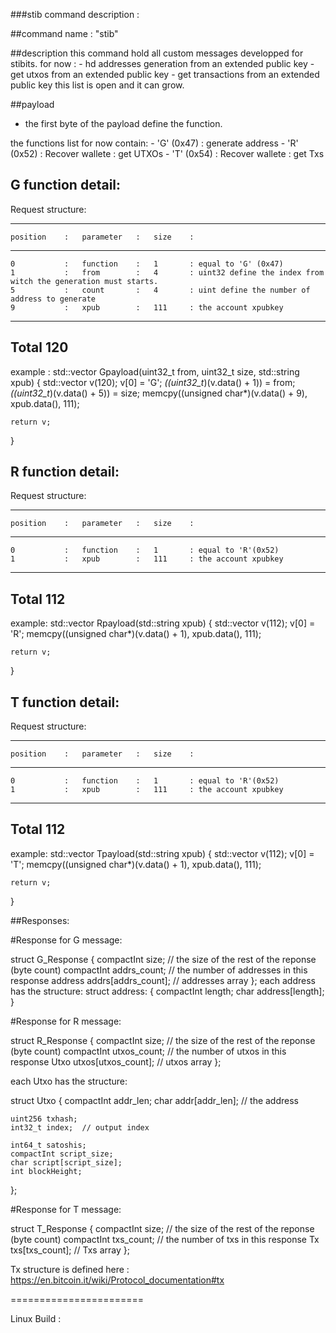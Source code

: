 ###stib command description :

##command name : "stib"

##description
 this command hold all custom messages developped for stibits.
 for now : 
    - hd addresses generation from an extended public key
    - get utxos from an extended public key
    - get transactions from an extended public key
 this list is open and it can grow.


##payload

  - the first byte of the payload define the function.

  the functions list for now contain:
    - 'G' (0x47) : generate address
    - 'R' (0x52) : Recover wallete : get UTXOs
    - 'T' (0x54) : Recover wallete : get Txs

## G function detail:

Request structure:
_____________________________________________________________
    position    :   parameter   :   size    :
-------------------------------------------------------------
    0           :   function    :   1       : equal to 'G' (0x47)
    1           :   from        :   4       : uint32 define the index from witch the generation must starts.
    5           :   count       :   4       : uint define the number of address to generate
    9           :   xpub        :   111     : the account xpubkey
-------------------------------------------------------------
 Total                              120
-------------------------------------------------------------

example :
std::vector<unsigned char> Gpayload(uint32_t from, uint32_t size, std::string xpub) {
    std::vector<unsigned char> v(120);
    v[0] = 'G';
    *((uint32_t*)(v.data() + 1)) = from;
    *((uint32_t*)(v.data() + 5)) = size;
    memcpy((unsigned char*)(v.data() + 9), xpub.data(), 111);
    
    return v;
}

## R function detail:

Request structure:
_____________________________________________________________
    position    :   parameter   :   size    :
-------------------------------------------------------------
    0           :   function    :   1       : equal to 'R'(0x52)
    1           :   xpub        :   111     : the account xpubkey
-------------------------------------------------------------
 Total                              112
-------------------------------------------------------------

example:
std::vector<unsigned char> Rpayload(std::string xpub) {
    std::vector<unsigned char> v(112);
    v[0] = 'R';
    memcpy((unsigned char*)(v.data() + 1), xpub.data(), 111);
    
    return v;
}

## T function detail:

Request structure:
_____________________________________________________________
    position    :   parameter   :   size    :
-------------------------------------------------------------
    0           :   function    :   1       : equal to 'R'(0x52)
    1           :   xpub        :   111     : the account xpubkey
-------------------------------------------------------------
 Total                              112
-------------------------------------------------------------

example:
std::vector<unsigned char> Tpayload(std::string xpub) {
    std::vector<unsigned char> v(112);
    v[0] = 'T';
    memcpy((unsigned char*)(v.data() + 1), xpub.data(), 111);
    
    return v;
}

##Responses:

#Response for G message:

struct G_Response
{
   compactInt size;                // 	the size of the rest of the reponse (byte count)
   compactInt addrs_count;         //   the number of addresses in this response
   address    addrs[addrs_count];  //   addresses array 
};
each address has the structure:
struct address:
{
   compactInt length;
   char       address[length];
}

#Response for R message:

struct R_Response
{
   compactInt size;                // 	the size of the rest of the reponse (byte count)
   compactInt utxos_count;         //   the number of utxos in this response
   Utxo    utxos[utxos_count];     //   utxos array 
};

each Utxo has the structure:

struct Utxo
{
    compactInt addr_len;
    char addr[addr_len];  // the address

    uint256 txhash;
    int32_t index;  // output index

    int64_t satoshis;
    compactInt script_size;
    char script[script_size]; 
    int blockHeight;
};


#Response for T message:

struct T_Response
{
   compactInt size;               // 	the size of the rest of the reponse (byte count)
   compactInt txs_count;          //   the number of txs in this response
   Tx    txs[txs_count];          //   Txs array 
};

Tx structure is defined here :
  https://en.bitcoin.it/wiki/Protocol_documentation#tx




=======================

Linux Build :

